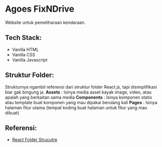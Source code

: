 # Agoes FixNDrive
Website untuk pemeliharaan kendaraan.

## Tech Stack:
- Vanilla HTML
- Vanilla CSS
- Vanilla Javascript

## Struktur Folder:
Strukturnya ngambil referensi dari struktur folder React.js, tapi disimplifikasi biar gak bingung ja.
**Assets**
: Isinya media asset kayak image, video, atau apalah yang berkaitan sama media
**Components**
: Isinya komponen statis atau template buat komponen yang mau dipakai berulang kali
**Pages**
: Isinya halaman fitur utama (tempat koding buat halaman untuk fitur yang mau dibuat)


## Referensi:
- [React Folder Strucutre](https://medium.com/swlh/demystifying-the-folder-structure-of-a-react-app-c60b29d90836)
